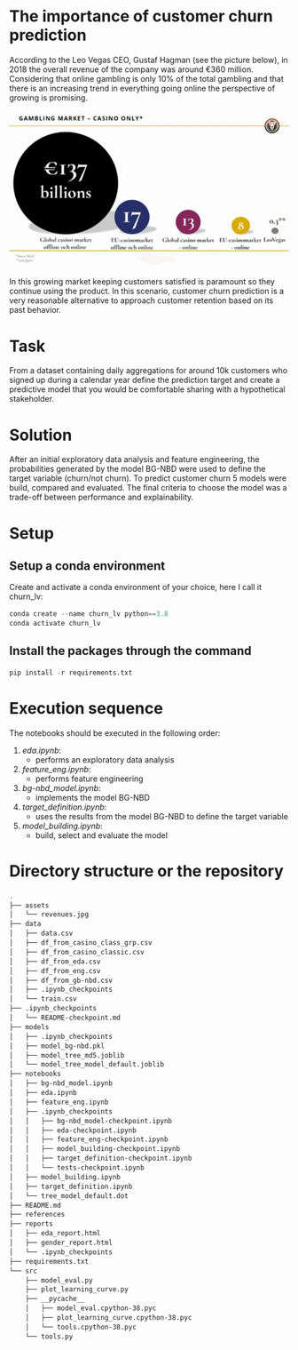 # The importance of customer churn prediction

According to the Leo Vegas CEO, Gustaf Hagman (see the picture below), in 2018 the overall revenue of the company was around €360 million. Considering that online gambling is only 10% of the total gambling and that there is an increasing trend in everything going online the perspective of growing is promising.

![cassino revenue source H2CG](assets/revenues.jpg)

In this growing market keeping customers satisfied is paramount so they continue using the product. In this scenario, customer churn prediction is a very reasonable alternative to approach customer retention based on its past behavior.


# Task

From a dataset containing daily aggregations for around 10k customers who signed up during a calendar year define the prediction target and
create a predictive model that you would be comfortable sharing with a hypothetical stakeholder. 

# Solution
After an initial exploratory data analysis and feature engineering, the probabilities generated by the model BG-NBD were used to define the target variable (churn/not churn). To predict customer churn 5 models were build, compared and evaluated. The final criteria to choose the model was a trade-off between performance and explainability. 

# Setup

## Setup a conda environment

Create and activate a conda environment of your choice, here I call it churn_lv:

```python
conda create --name churn_lv python==3.8
conda activate churn_lv
```

## Install the packages through the command

```python
pip install -r requirements.txt
```

# Execution sequence

The notebooks should be executed in the following order:
1. _eda.ipynb_: 
   - performs an exploratory data analysis    
2. _feature_eng.ipynb_:
   - performs feature engineering
3. _bg-nbd_model.ipynb_:
   - implements the model BG-NBD
4. _target_definition.ipynb_:
   - uses the results from the model BG-NBD to define the target variable
5. _model_building.ipynb_:
   - build, select and evaluate the model




# Directory structure or the repository

```bash
.
├── assets
│   └── revenues.jpg
├── data
│   ├── data.csv
│   ├── df_from_casino_class_grp.csv
│   ├── df_from_casino_classic.csv
│   ├── df_from_eda.csv
│   ├── df_from_eng.csv
│   ├── df_from_gb-nbd.csv
│   ├── .ipynb_checkpoints
│   └── train.csv
├── .ipynb_checkpoints
│   └── README-checkpoint.md
├── models
│   ├── .ipynb_checkpoints
│   ├── model_bg-nbd.pkl
│   ├── model_tree_md5.joblib
│   └── model_tree_model_default.joblib
├── notebooks
│   ├── bg-nbd_model.ipynb
│   ├── eda.ipynb
│   ├── feature_eng.ipynb
│   ├── .ipynb_checkpoints
│   │   ├── bg-nbd_model-checkpoint.ipynb
│   │   ├── eda-checkpoint.ipynb
│   │   ├── feature_eng-checkpoint.ipynb
│   │   ├── model_building-checkpoint.ipynb
│   │   ├── target_definition-checkpoint.ipynb
│   │   └── tests-checkpoint.ipynb
│   ├── model_building.ipynb
│   ├── target_definition.ipynb
│   └── tree_model_default.dot
├── README.md
├── references
├── reports
│   ├── eda_report.html
│   ├── gender_report.html
│   └── .ipynb_checkpoints
├── requirements.txt
└── src
    ├── model_eval.py
    ├── plot_learning_curve.py
    ├── __pycache__
    │   ├── model_eval.cpython-38.pyc
    │   ├── plot_learning_curve.cpython-38.pyc
    │   └── tools.cpython-38.pyc
    └── tools.py
```
